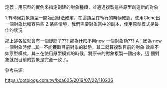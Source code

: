 定義：用原型的實例來指定創建的對象種類，並通過複製這些原型創造新的對象

1.有時候對象類型一開始沒辦法確定，在這類型在執行的時候確認，使用Clone出
    一個對象比較容易些
2.某些情境，我們需要對象當中的副本，使用原型模式是最佳的狀況

那上述各位就會有一個疑問了???    那為什麼不用new 一個對象勒???
A：因為 new 一個對象時候...其一不能獲取目前對象的狀態，其二就算複製目前的對象
      效率不如原型模式，其三在使用原型模式的時候，將原來的對象複製一個出來，這
      個對象就跟目前的對象是完全一致了。

參考來源:

https://dotblogs.com.tw/bda605/2019/07/22/110236


